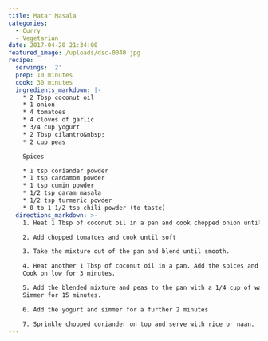 ```yaml
---
title: Matar Masala
categories:
  - Curry
  - Vegetarian
date: 2017-04-20 21:34:00
featured_image: /uploads/dsc-0040.jpg
recipe:
  servings: '2'
  prep: 10 minutes
  cook: 30 minutes
  ingredients_markdown: |-
    * 2 Tbsp coconut oil
    * 1 onion
    * 4 tomatoes
    * 4 cloves of garlic
    * 3/4 cup yogurt
    * 2 Tbsp cilantro&nbsp;
    * 2 cup peas

    Spices

    * 1 tsp coriander powder
    * 1 tsp cardamom powder
    * 1 tsp cumin powder
    * 1/2 tsp garam masala
    * 1/2 tsp turmeric powder
    * 0 to 1 1/2 tsp chili powder (to taste)
  directions_markdown: >-
    1. Heat 1 Tbsp of coconut oil in a pan and cook chopped onion until brown.

    2. Add chopped tomatoes and cook until soft

    3. Take the mixture out of the pan and blend until smooth.

    4. Heat another 1 Tbsp of coconut oil in a pan. Add the spices and garlic.
    Cook on low for 3 minutes.

    5. Add the blended mixture and peas to the pan with a 1/4 cup of water.
    Simmer for 15 minutes.

    6. Add the yogurt and simmer for a further 2 minutes

    7. Sprinkle chopped coriander on top and serve with rice or naan.
---
```



